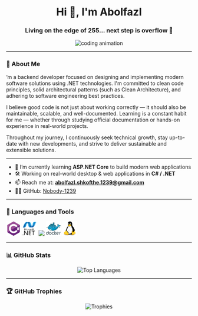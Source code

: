 <h1 align="center">Hi 👋, I'm Abolfazl</h1>
<h3 align="center">Living on the edge of 255... next step is overflow 🚀</h3>

<p align="center">
  <img src="https://media.giphy.com/media/qgQUggAC3Pfv687qPC/giphy.gif" width="300" alt="coding animation" />
</p>

---

### 🧠 About Me

’m a backend developer focused on designing and implementing modern software solutions using .NET technologies.
I'm committed to clean code principles, solid architectural patterns (such as Clean Architecture), and adhering to software engineering best practices.

I believe good code is not just about working correctly — it should also be maintainable, scalable, and well-documented.
Learning is a constant habit for me — whether through studying official documentation or hands-on experience in real-world projects.

Throughout my journey, I continuously seek technical growth, stay up-to-date with new developments, and strive to deliver sustainable and extensible solutions.

---

- 🌱 I’m currently learning **ASP.NET Core** to build modern web applications  
- 🛠️ Working on real-world desktop & web applications in **C# / .NET**   
- 📫 Reach me at: **abolfazl.shkofthe.1239@gmail.com**  
- 🧑‍💻 GitHub: [Nobody-1239](https://github.com/Nobody-1239)

---

### 🔧 Languages and Tools

<p align="left">
  <a href="https://learn.microsoft.com/en-us/dotnet/csharp/"><img src="https://raw.githubusercontent.com/devicons/devicon/master/icons/csharp/csharp-original.svg" width="40"/></a>
  <a href="https://dotnet.microsoft.com/"><img src="https://raw.githubusercontent.com/devicons/devicon/master/icons/dot-net/dot-net-original-wordmark.svg" width="40"/></a>
  <a href="https://www.microsoft.com/sql-server"><img src="https://www.svgrepo.com/show/303229/microsoft-sql-server-logo.svg" width="40"/></a>
  <a href="https://www.docker.com/"><img src="https://raw.githubusercontent.com/devicons/devicon/master/icons/docker/docker-original-wordmark.svg" width="40"/></a>
  <a href="https://www.linux.org/"><img src="https://raw.githubusercontent.com/devicons/devicon/master/icons/linux/linux-original.svg" width="40"/></a>
</p>

---

### 📊 GitHub Stats


<p align="center">
  <img src="https://github-readme-stats.vercel.app/api/top-langs/?username=Nobody-1239&layout=compact&theme=radical" alt="Top Languages" />
</p>

---

### 🏆 GitHub Trophies

<p align="center">
  <img src="https://github-profile-trophy.vercel.app/?username=Nobody-1239&theme=radical" alt="Trophies" />
</p>
